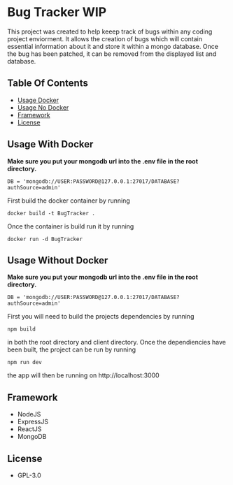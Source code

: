 # Bug Tracker WIP
This project was created to help keeep track of bugs within any coding project enviorment. It allows the creation of bugs which will contain essential information about it and store it within a mongo database. Once the bug has been patched, it can be removed from the displayed list and database.

## Table Of Contents
* [Usage Docker](#usage-with-docker)
* [Usage No Docker](#usage-without-docker)
* [Framework](#framework)
* [License](#license)

## Usage With Docker
**Make sure you put your mongodb url into the .env file in the root directory.**

`DB = 'mongodb://USER:PASSWORD@127.0.0.1:27017/DATABASE?authSource=admin'`

First build the docker container by running

`docker build -t BugTracker .`

Once the container is build run it by running

`docker run -d BugTracker`

## Usage Without Docker
**Make sure you put your mongodb url into the .env file in the root directory.**

`DB = 'mongodb://USER:PASSWORD@127.0.0.1:27017/DATABASE?authSource=admin'`

First you will need to build the projects dependencies by running

`npm build`

in both the root directory and client directory. Once the dependiencies have been built, the project can be run by running

`npm run dev`

the app will then be running on http://localhost:3000

## Framework
* NodeJS
* ExpressJS
* ReactJS
* MongoDB

## License
* GPL-3.0